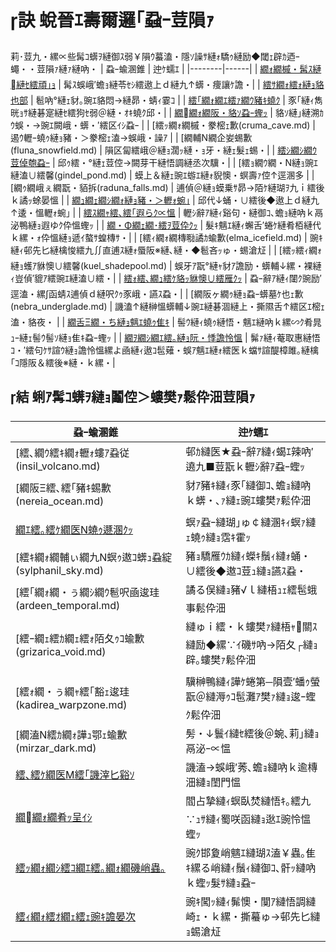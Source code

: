 ﻿# 訣 蛻晉ｴ壽爾邏｢蝨ｰ荳隕ｧ
莉･荳九・縲∝些髯ｺ蠎ｦ縺御ｽ弱￥隕ｳ蟇溘・隱ｿ譟ｻ縺ｫ驕ｩ縺励◆閾ｪ辟ｶ迺ｰ蠅・・荳隕ｧ縺ｧ縺吶・
| 蝨ｰ蝓溷錐 | 迚ｹ蠕ｴ |
|--------|------|
| [繝ｫ繝槭・髯ｽ縺縺ｾ繧頑｣ｮ](luma_glade.md) | 髯ｽ蜈峨′蟾ｮ縺苓ｾｼ繧遨上ｄ縺九↑蠎・痩讓ｹ譫・|
| [繧ｻ繝ｫ繧ｫ縺ｮ貉也部](selca_lake.md) | 髱吶°縺ｪ豺｡豌ｴ貉悶→縺昴・蜻ｨ霎ｺ |
| [繧｢繝ｫ繝ｴ繧ｧ繝ｳ豬ｷ蟯ｸ](arven_cove.md) | 豕｢縺ｨ雋晄ｮｻ縺碁寔縺ｾ繧狗ｾ弱＠縺・ｵｷ蟯ｸ邱・|
| [繝繝ｫ繝阪・貉ｿ蝨ｰ蟶ｯ](murune_bog.md) | 貉ｿ縺｣縺溯ｶｳ蜈・→豌ｴ闕峨・蠎・′繧区ｲｼ蝨ｰ |
| [繧ｯ繝ｫ繝槭・豢樒ｪ歉(cruma_cave.md) | 遏ｳ轣ｰ蟯ｩ縺ｮ豬・＞豢樒ｪ溘→蜈峨・譟ｱ |
| [繝輔Ν繝企妛蜴歉(fluna_snowfield.md) | 隕区匐繧峨＠縺ｮ濶ｯ縺・ｮ牙・縺ｪ髮ｪ蜴・|
| [繧ｼ繝ｼ繝ｳ荳倬匏蝨ｰ](zeen_ridge.md) | 邱ｩ繧・°縺ｪ荳倥→闕芽干縺悟調縺丞次驥・|
| [繧ｮ繝ｳ繝・Ν縺ｮ豌ｴ縺溘∪繧馨(gindel_pond.md) | 蟆上＆縺ｪ豌ｴ蝣ｴ縺ｫ貎懊・螟壽ｧ倥↑逕溷多 |
| [繝ｩ繝峨ぇ繝翫・貊拆(raduna_falls.md) | 逋偵＠縺ｮ蟆乗ｻ昴→陌ｹ縺瑚ｦ九ｉ繧後ｋ譎ｯ蜍晏慍 |
| [繝ｭ繝ｪ繝ｼ繝ｫ縺ｮ豬・＞轣ｫ蜿｣](loreel_crater.md) | 邱代↓蛹・∪繧後◆遨上ｄ縺九↑逶・慍轣ｫ蜿｣ |
| [繧ｽ繝ｬ繧､繧｢遐らｸ∝慍](soleia_duneline.md) | 轣ｼ辭ｱ縺ｨ谿句・縺御ｺ､蟾ｮ縺吶ｋ鬲泌鴨縺ｮ遐ゆｸ伜慍蟶ｯ |
| [繝・Φ繝ｪ繝･繧ｦ荳伜ｸｯ](tenryu_high.md) | 髮ｷ魑ｴ縺ｨ蠏舌′蜷ｹ縺肴栢縺代ｋ縲・ｫ伜慍縺ｮ遞ｲ螯ｻ蝗槫ｻ・|
| [繧ｨ繝ｫ繝槫㍾譎ｶ蝓歉(elma_icefield.md) | 豌ｷ縺ｨ邨先匕縺檎悛繧九∬直逋ｽ縺ｫ蜃阪※縺､縺・◆髱吝ｯゅ・蜴滄㍽ |
| [繧ｯ繧ｨ繝ｫ縺ｮ蠖ｱ貅懊∪繧馨(kuel_shadepool.md) | 蜈牙ｱ翫°縺ｬ豺ｱ譫励・蠎輔↓縲・裸縺ｨ豈偵′貔ｱ繧豌ｴ縺溘∪繧・|
| [繧ｫ繧､繝ｭ繧ｹ貉ｯ貅懊∪繧雁ｸｯ](kairos_thermal.md) | 蝨ｰ辭ｱ縺ｨ闥ｸ豌励′逕溘・縲∫函蜻ｽ逋偵ｄ縺呎ｸｩ豕峨・讌ｽ蝨・|
| [繝阪ヶ繝ｩ縺ｮ蝨ｰ蠎墓ｹ也ｪ歉(nebra_underglade.md) | 譏溘↑縺榊慍蠎輔↓豌ｴ縺碁涸縺上・撕隰舌↑繧区ｴ樒ｪ溘・貉夜・ |
| [繝舌Ξ繝・ち縺ｮ魑ｴ蟯ｩ隹ｷ](baretta_echo.md) | 髻ｳ縺ｨ蟯ｩ縺悟・魑ｴ縺吶ｋ縲∽ｸ肴晁ｭｰ縺ｪ髻ｳ髻ｿ縺ｮ隹ｷ蝨ｰ蟶ｯ |
| [繝ｦ繝ｼ繝ｴ繧｡縺ｮ阮・悸譫怜慍](yuva_mistwood.md) | 髴ｧ縺ｨ菴取惠縺悟ｺ・′繧句ｹｻ諠ｳ縺ｮ譫怜慍縲よ凾縺ｨ遨ｺ髢薙・蜈ｱ魑ｴ縺ｫ繧医ｋ蟷ｻ諠醍樟雎｡縺檎｢ｺ隱阪＆繧後※縺・ｋ縲・|

## 結 蜊ｱ髯ｺ蠎ｦ縺ｮ鬮倥＞螻樊ｧ鬆伜沺荳隕ｧ
| 蝨ｰ蝓溷錐 | 迚ｹ蠕ｴ |
|--------|------|
| [繧､繝ｳ繧ｷ繝ｫ轣ｫ螻ｱ蝨従(insil_volcano.md) | 邨ｶ縺医★蝨ｰ辭ｱ縺ｨ蝎ｴ辣吶′遶九■荳翫ｋ轣ｼ辭ｱ蝨ｰ蟶ｯ |
| [繝阪Ξ繧､繧｢豬ｷ蜴歉(nereia_ocean.md) | 豺ｱ豬ｷ縺ｨ豕｢縺御ｺ､蟾ｮ縺吶ｋ蠎・､ｧ縺ｪ豌ｴ螻樊ｧ鬆伜沺 |
| [繝ｴ繧｡繧ｹ繝医Ν蟯ｩ遯溷ｸｯ](vastl_crags.md) | 螟ｧ蝨ｰ縺瑚｣ゅ￠縺溷ｷｨ螟ｧ縺ｪ蟯ｩ縺ｮ霑ｷ霍ｯ |
| [繧ｷ繝ｫ繝輔ぃ繝九Ν螟ｩ遨ｺ蠎ｭ蝨綻(sylphanil_sky.md) | 豬ｮ驕雁ｳｶ縺ｨ蠑ｷ鬚ｨ縺ｫ蛹・∪繧後◆遨ｺ荳ｭ縺ｮ讌ｽ蝨・|
| [繧｢繝ｫ繝・ぅ繝ｼ繝ｳ髱呎凾逡珪(ardeen_temporal.md) | 譎る俣縺ｮ豬√ｌ縺梧ｭｪ繧髢蛾事鬆伜沺 |
| [繧ｰ繝ｪ繧ｶ繝ｪ繧ｫ陌夂ｩｺ蝓歉(grizarica_void.md) | 縺ゅｉ繧・ｋ螻樊ｧ縺梧ｬ關ｽ縺励◆縲∵ｲ磯ｻ吶→陌夂┌縺ｮ辟｡螻樊ｧ鬆伜沺 |
| [繧ｫ繝・ぅ繝ｬ繧｢豁ｪ逡珪(kadirea_warpzone.md) | 驥榊鴨縺ｨ譁ｹ蜷第─隕壹′蟠ｩ螢翫＠縺溽ｩｺ髢灘ｱ樊ｧ縺ｮ逡ｰ蟶ｸ鬆伜沺 |
| [繝溘Ν繧ｶ繝ｫ譁ｭ鄂ｪ蝓歉(mirzar_dark.md) | 髣・↓鬟ｲ縺ｾ繧後＠蜿､莉｣縺ｮ鬲泌ｰ∝慍 |
| [繧､繧ｹ繝医Μ繧｢譏滓匕谿ｿ](istoria_light.md) | 譏溘→蜈峨′莠､蟾ｮ縺吶ｋ逾槫沺縺ｮ閨門慍 |
| [繝繝ｫ繝肴ｯ呈ｲｼ](murune_bog.md) | 閻占摯縺ｨ螟臥焚縺悟ｷ｡繧九∵ｭｻ縺ｨ蜀咲函縺ｮ逖ｴ豌怜慍蟶ｯ |
| [繧ｯ繝ｫ繝ｼ繧ｺ繝ｴ繧｡繝ｫ繝磯峭蟲｡](kruzvalt_thunderchasm.md) | 豌ｸ邯夐峭魑ｴ縺瑚ｽ溘￥蟲｡隹ｷ縲る峭縺ｨ鬚ｨ縺御ｺ､骭ｯ縺吶ｋ蟶ｯ髮ｻ縺ｮ蝨ｰ |
| [繧ｨ繝ｫ繧ｵ繝ｪ繧ｪ豌ｷ譫晏次](elsario_frostbloom.md) | 豌ｷ闖ｯ縺ｨ髴懊・闃ｱ縺悟調縺崎ｪ・ｋ縲・撕蟇ゅ→邨先匕縺ｮ蜴滄㍽ |
